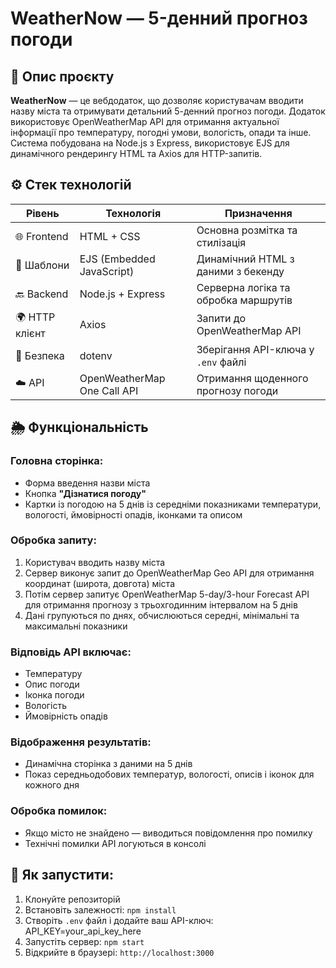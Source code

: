 # WeatherNow — 5-денний прогноз погоди

## 📜 Опис проєкту
**WeatherNow** — це вебдодаток, що дозволяє користувачам вводити назву міста та отримувати детальний 5-денний прогноз погоди. Додаток використовує OpenWeatherMap API для отримання актуальної інформації про температуру, погодні умови, вологість, опади та інше. Система побудована на Node.js з Express, використовує EJS для динамічного рендерингу HTML та Axios для HTTP-запитів.

## ⚙️ Стек технологій

| Рівень        | Технологія                       | Призначення                                      |
|---------------|----------------------------------|--------------------------------------------------|
| 🌐 Frontend   | HTML + CSS                       | Основна розмітка та стилізація                   |
| 🎨 Шаблони    | EJS (Embedded JavaScript)        | Динамічний HTML з даними з бекенду              |
| 🔙 Backend    | Node.js + Express                | Серверна логіка та обробка маршрутів            |
| 🌍 HTTP клієнт| Axios                            | Запити до OpenWeatherMap API                    |
| 🔐 Безпека    | dotenv                           | Зберігання API-ключа у `.env` файлі             |
| ☁️ API        | OpenWeatherMap One Call API      | Отримання щоденного прогнозу погоди             |

## 🌦️ Функціональність

### Головна сторінка:
- Форма введення назви міста
- Кнопка **"Дізнатися погоду"**
- Картки із погодою на 5 днів із середніми показниками температури, вологості, ймовірності опадів, іконками та описом

### Обробка запиту:
1. Користувач вводить назву міста
2. Сервер виконує запит до OpenWeatherMap Geo API для отримання координат (широта, довгота) міста
3. Потім сервер запитує OpenWeatherMap 5-day/3-hour Forecast API для отримання прогнозу з трьохгодинним інтервалом на 5 днів
4. Дані групуються по днях, обчислюються середні, мінімальні та максимальні показники

### Відповідь API включає:
- Температуру
- Опис погоди 
- Іконка погоди
- Вологість
- Ймовірність опадів

### Відображення результатів:
- Динамічна сторінка з даними на 5 днів
- Показ середньодобових температур, вологості, описів і іконок для кожного дня

### Обробка помилок:
- Якщо місто не знайдено — виводиться повідомлення про помилку
- Технічні помилки API логуються в консолі

## 🚀 Як запустити:
1. Клонуйте репозиторій
2. Встановіть залежності: `npm install`
3. Створіть `.env` файл і додайте ваш API-ключ: API_KEY=your_api_key_here
4. Запустіть сервер: `npm start`
5. Відкрийте в браузері: `http://localhost:3000`
